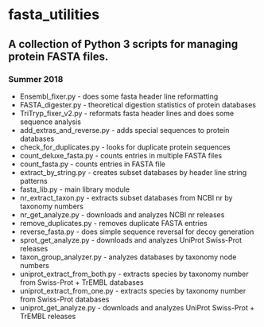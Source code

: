 # fasta_utilities
## A collection of Python 3 scripts for managing protein FASTA files.
### Summer 2018

- Ensembl_fixer.py - does some fasta header line reformatting
- FASTA_digester.py - theoretical digestion statistics of protein databases
- TriTryp_fixer_v2.py - reformats fasta header lines and does some sequence analysis
- add_extras_and_reverse.py - adds special sequences to protein databases
- check_for_duplicates.py - looks for duplicate protein sequences
- count_deluxe_fasta.py - counts entries in multiple FASTA files
- count_fasta.py - counts entries in FASTA file
- extract_by_string.py - creates subset databases by header line string patterns
- fasta_lib.py - main library module
- nr_extract_taxon.py - extracts subset databases from NCBI nr by taxonomy numbers
- nr_get_analyze.py - downloads and analyzes NCBI nr releases
- remove_duplicates.py - removes duplicate FASTA entries
- reverse_fasta.py - does simple sequence reversal for decoy generation
- sprot_get_analyze.py - downloads and analyzes UniProt Swiss-Prot releases
- taxon_group_analyzer.py - analyzes databases by taxonomy node numbers
- uniprot_extract_from_both.py - extracts species by taxonomy number from Swiss-Prot + TrEMBL databases
- uniprot_extract_from_one.py - extracts species by taxonomy number from Swiss-Prot databases
- uniprot_get_analyze.py - downloads and analyzes UniProt Swiss-Prot + TrEMBL releases
